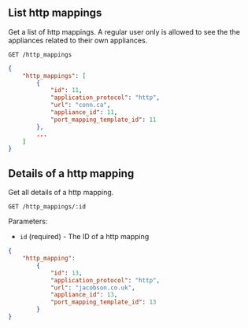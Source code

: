 ## List http mappings

Get a list of http mappings. A regular user only is allowed to see the the appliances related to their own appliances.

```
GET /http_mappings
```

```json
{
    "http_mappings": [
        {
            "id": 11,
            "application_protocol": "http",
            "url": "conn.ca",
            "appliance_id": 11,
            "port_mapping_template_id": 11
        },
        ...
    ]
}
```

## Details of a http mapping

Get all details of a http mapping.

```
GET /http_mappings/:id
```
Parameters:

+ `id` (required) - The ID of a http mapping

```json
{
    "http_mapping":
        {
            "id": 13,
            "application_protocol": "http",
            "url": "jacobson.co.uk",
            "appliance_id": 13,
            "port_mapping_template_id": 13
        }
}
```
